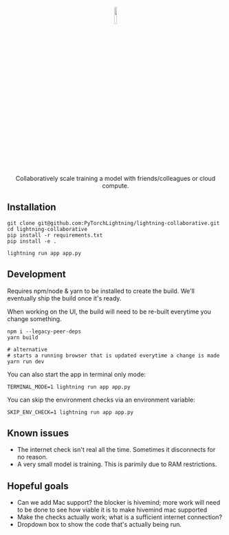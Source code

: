 <div align="center">
   <img src="https://github.com/PyTorchLightning/lightning-collaborative/blob/feat/header/images/header.png?raw=true" width="10%">
   <div align="center">
      Collaboratively scale training a model with friends/colleagues or cloud compute.
   </div>
</div>

## Installation

```
git clone git@github.com:PyTorchLightning/lightning-collaborative.git
cd lightning-collaborative
pip install -r requirements.txt
pip install -e .

lightning run app app.py
```

## Development

Requires npm/node & yarn to be installed to create the build. We'll eventually ship the build once it's ready.

When working on the UI, the build will need to be re-built everytime you change something.

```
npm i --legacy-peer-deps
yarn build

# alternative
# starts a running browser that is updated everytime a change is made
yarn run dev
```

You can also start the app in terminal only mode:

```
TERMINAL_MODE=1 lightning run app app.py
```

You can skip the environment checks via an environment variable:

```
SKIP_ENV_CHECK=1 lightning run app app.py
```

## Known issues

- The internet check isn't real all the time. Sometimes it disconnects for no reason.
- A very small model is training. This is parimily due to RAM restrictions.

## Hopeful goals

- Can we add Mac support? the blocker is hivemind; more work will need to be done to see how viable it is to make hivemind mac supported
- Make the checks actually work; what is a sufficient internet connection?
- Dropdown box to show the code that's actually being run.
